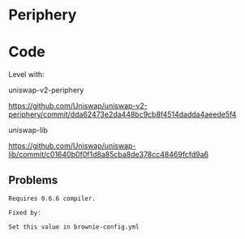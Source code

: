 # Periphery

# Code

Level with:

uniswap-v2-periphery

https://github.com/Uniswap/uniswap-v2-periphery/commit/dda62473e2da448bc9cb8f4514dadda4aeede5f4

uniswap-lib

https://github.com/Uniswap/uniswap-lib/commit/c01640b0f0f1d8a85cba8de378cc48469fcfd9a6

## Problems
```
Requires 0.6.6 compiler.

Fixed by:

Set this value in brownie-config.yml
```

